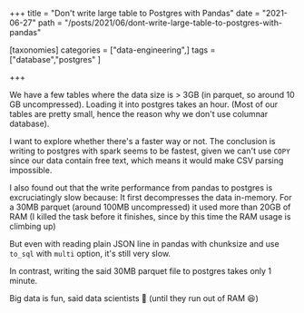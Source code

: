+++
title = "Don't write large table to Postgres with Pandas"
date = "2021-06-27"
path = "/posts/2021/06/dont-write-large-table-to-postgres-with-pandas"

[taxonomies]
categories = ["data-engineering",]
tags = ["database","postgres" ]

+++

We have a few tables where the data size is > 3GB (in parquet, so around 10 GB uncompressed). Loading it into postgres takes an hour. (Most of our tables are pretty small, hence the reason why we don't use columnar database).

I want to explore whether there's a faster way or not. The conclusion is writing to postgres with spark seems to be fastest, given we can't use `COPY` since our data contain free text, which means it would make CSV parsing impossible.

I also found out that the write performance from pandas to postgres is excruciatingly slow because:
It first decompresses the data in-memory. For a 30MB parquet (around 100MB uncompressed) it used more than 20GB of RAM (I killed the task before it finishes, since by this time the RAM usage is climbing up)

But even with reading plain JSON line in pandas with chunksize and use `to_sql` with `multi` option, it's still very slow.

In contrast, writing the said 30MB parquet file to postgres takes only 1 minute.

Big data is fun, said data scientists 🧪 (until they run out of RAM 😆)
